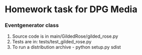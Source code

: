 # Homework task for DPG Media



### Eventgenerator class
1. Source code is in main/GildedRose/gilded_rose.py
2. Tests are in: tests/test_gilded_rose.py
3. To run a distribution archive - python setup.py sdist
